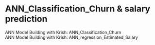 # ANN_Classification_Churn & salary prediction
ANN Model Building with Krish: ANN_Classification_Churn    
ANN Model Building with Krish: ANN_regression_Estimated_Salary
